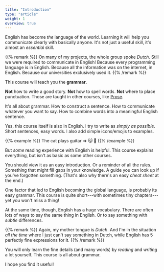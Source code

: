 ```yaml
---
title: "Introduction"
type: "article"
weight: 1
overview: true
---
```


English has become *the* language of the world. Learning it will help you communicate clearly with basically anyone. It's not just a useful skill, it's almost an _essential_ skill.

{{% remark %}}
On many of my projects, the whole group spoke _Dutch_. Still we were required to communicate in English! Because every programming language is in English. Because all the information was on the internet, in English. Because our universities exclusively used it.
{{% /remark %}}

This course will teach you the **grammar**. 

**Not** how to write a good story. **Not** how to spell words. **Not** where to place punctuation. Those are taught in other courses, like [Prose](../../creative-writing/prose/).

It's all about grammar. How to construct a sentence. How to communicate whatever you want to say. How to combine words into a meaningful English sentence.

Yes, this course itself is also in English. I try to write as _simply as possible_. Short sentences, easy words. I also add simple icons/emojis to examples.

{{% example %}}
The cat plays guitar => 🐱 🎸
{{% /example %}}

But _some_ reading experience with English is helpful. This course explains everything, but isn't as basic as some other courses.

You should view it as an easy introduction. Or a reminder of all the rules. Something that might fill gaps in your knowledge. A guide you can look up if you've forgotten something. (That's also why there's an easy _cheat sheet_ at the end.)

One factor that led to English becoming the global language, is probably its easy grammar. This course is quite short---with sometimes tiny chapters---yet you won't miss a thing!

At the same time, though, English has a huge vocabulary. There are often lots of ways to say the same thing in English. Or to say something with _subtle_ differences. 

{{% remark %}}
Again, my mother tongue is _Dutch_. And I'm in the situation _all the time_ where I just can't say something in Dutch, while English has 5 perfectly fine expressions for it.
{{% /remark %}}

You will only learn the fine details (and many words) by _reading_ and _writing_ a lot yourself. This course is all about grammar.

I hope you find it useful!
